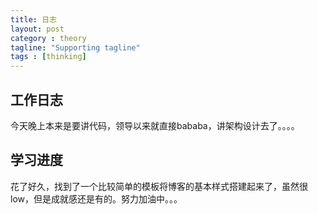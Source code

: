 ```yaml
---
title: 日志
layout: post
category : theory
tagline: "Supporting tagline"
tags : [thinking]
---
```

## 工作日志
今天晚上本来是要讲代码，领导以来就直接bababa，讲架构设计去了。。。。

## 学习进度
花了好久，找到了一个比较简单的模板将博客的基本样式搭建起来了，虽然很low，但是成就感还是有的。努力加油中。。。